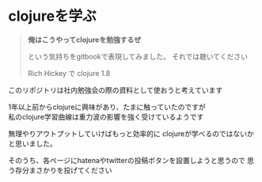 # clojureを学ぶ

> **俺はこうやってclojureを勉強するぜ**
> 
> という気持ちをgitbookで表現してみました。
> それでは聴いてください
> 
> Rich Hickey で clojure 1.8

このリポジトリは社内勉強会の際の資料として使おうと考えています

1年以上前からclojureに興味があり、たまに触っていたのですが  
私のclojure学習曲線は重力波の影響を強く受けているようです

無理やりアウトプットしていけばもっと効率的に
clojureが学べるのではないかと思いました。


そのうち、各ページにhatenaやtwitterの投稿ボタンを設置しようと思うので
思う存分まさかりを投げてください


